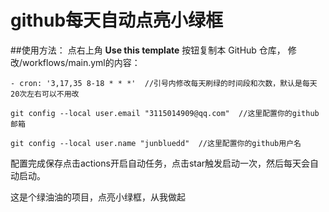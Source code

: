 # github每天自动点亮小绿框

##使用方法：
点右上角 **Use this template** 按钮复制本 GitHub 仓库，
修改/workflows/main.yml的内容：

    - cron: '3,17,35 8-18 * * *'  //引号内修改每天刷绿的时间段和次数，默认是每天20次左右可以不用改
    
    git config --local user.email "3115014909@qq.com"  //这里配置你的github邮箱
    
    git config --local user.name "junbluedd"  //这里配置你的github用户名
    
   配置完成保存点击actions开启自动任务，点击star触发启动一次，然后每天会自动启动。
   
这是个绿油油的项目，点亮小绿框，从我做起
